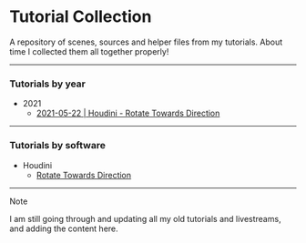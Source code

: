 # Tutorial Collection

A repository of scenes, sources and helper files from my tutorials. About time I collected them all together properly!

---

### Tutorials by year

- 2021
  - [2021-05-22 | Houdini - Rotate Towards Direction](Houdini%20-%20Rotate%20Towards%20Direction%20-%202021-05-22/index.md)

---

### Tutorials by software

- Houdini
  - [Rotate Towards Direction](Houdini%20-%20Rotate%20Towards%20Direction%20-%202021-05-22/index.md)

---

> [!NOTE]
> I am still going through and updating all my old tutorials and livestreams, and adding the content here.
